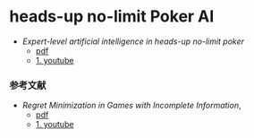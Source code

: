 # heads-up no-limit Poker AI

* *Expert-level artificial intelligence in heads-up no-limit poker* 
  * [pdf](../docs/hunl-poker.pdf)
  * [1. youtube](https://www.youtube.com/watch?app=desktop&v=2dX0lwaQRX0&t=1824s)


### 参考文献
* *Regret Minimization in Games with Incomplete Information*,  
  * [pdf](../docs/cfr.pdf)
  * [1. youtube](https://www.youtube.com/watch?app=desktop&v=ygDt_AumPr0)
